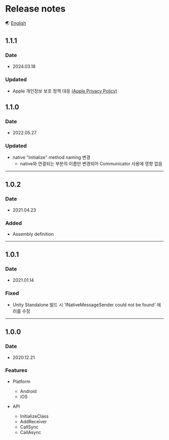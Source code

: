 # Release notes

🌏 [English](ReleaseNotes.en.md)

## 1.1.1

### Date

* 2024.03.18

### Updated
* Apple 개인정보 보호 정책 대응 [(Apple Privacy Policy)](https://developer.apple.com/news/?id=3d8a9yyh)

## 1.1.0

### Date

* 2022.05.27

### Updated

* native "initialize" method naming 변경
  * native와 연결되는 부분의 이름만 변경되어 Communicator 사용에 영향 없음

---

## 1.0.2

### Date

* 2021.04.23

### Added

* Assembly definition

---

## 1.0.1

### Date

* 2021.01.14

### Fixed

* Unity Standalone 빌드 시 'INativeMessageSender could not be found' 에러를 수정

---

## 1.0.0

### Date

* 2020.12.21

### Features

* Platform 
    * Android
    * iOS

* API
    * InitializeClass
    * AddReceiver
    * CallSync
    * CallAsync
